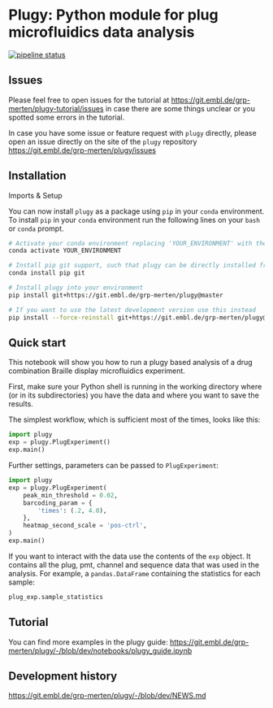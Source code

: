 # Plugy: Python module for plug microfluidics data analysis
[![pipeline status](https://git.embl.de/grp-merten/plugy/badges/master/pipeline.svg)](https://git.embl.de/grp-merten/plugy/commits/master)

## Issues

Please feel free to open issues for the tutorial at https://git.embl.de/grp-merten/plugy-tutorial/issues
in case there are some things unclear or you spotted some errors in the tutorial.

In case you have some issue or feature request with `plugy` directly, please open an issue
directly on the site of the `plugy` repository https://git.embl.de/grp-merten/plugy/issues

## Installation

Imports & Setup

You can now install `plugy` as a package using `pip` in your `conda`
environment. To install `pip` in your `conda` environment run the following
lines on your `bash` or `conda` prompt.

```bash
# Activate your conda environment replacing 'YOUR_ENVIRONMENT' with the name of your environment
conda activate YOUR_ENVIRONMENT

# Install pip git support, such that plugy can be directly installed from gitlab
conda install pip git

# Install plugy into your environment
pip install git+https://git.embl.de/grp-merten/plugy@master

# If you want to use the latest development version use this instead
pip install --force-reinstall git+https://git.embl.de/grp-merten/plugy@dev
```

## Quick start

This notebook will show you how to run a plugy based analysis of a drug
combination Braille display microfluidics experiment.

First, make sure your Python shell is running in the working directory where
(or in its subdirectories) you have the data and where you want to save the
results.

The simplest workflow, which is sufficient most of the times, looks like this:

```python
import plugy
exp = plugy.PlugExperiment()
exp.main()
```

Further settings, parameters can be passed to `PlugExperiment`:

```python
import plugy
exp = plugy.PlugExperiment(
    peak_min_threshold = 0.02,
    barcoding_param = {
        'times': (.2, 4.0),
    },
    heatmap_second_scale = 'pos-ctrl',
)
exp.main()
```

If you want to interact with the data use the contents of the `exp` object.
It contains all the plug, pmt, channel and sequence data that was used in the
analysis. For example, a `pandas.DataFrame` containing the statistics for each
sample:

```python
plug_exp.sample_statistics
```

## Tutorial

You can find more examples in the plugy guide:
https://git.embl.de/grp-merten/plugy/-/blob/dev/notebooks/plugy_guide.ipynb

## Development history

https://git.embl.de/grp-merten/plugy/-/blob/dev/NEWS.md